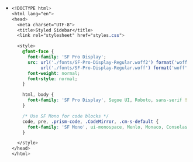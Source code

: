 - ```css
  <!DOCTYPE html>
  <html lang="en">
  <head>
    <meta charset="UTF-8">
    <title>Styled Sidebar</title>
    <link rel="stylesheet" href="styles.css">
  
    <style>
      @font-face {
        font-family: 'SF Pro Display';
        src: url('./fonts/SF-Pro-Display-Regular.woff2') format('woff2'),
             url('./fonts/SF-Pro-Display-Regular.woff') format('woff');
        font-weight: normal;
        font-style: normal;
      }
  
      html, body {
        font-family: 'SF Pro Display', Segoe UI, Roboto, sans-serif !important;
      }
  
      /* Use SF Mono for code blocks */
      code, pre, .prism-code, .CodeMirror, .cm-s-default {
        font-family: 'SF Mono', ui-monospace, Menlo, Monaco, Consolas, monospace !important;
      }
  
    </style>
  </head>
  </html>
  ```